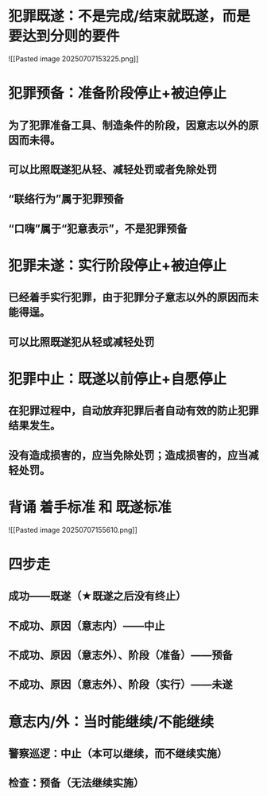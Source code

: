 # 犯罪既遂：不是完成/结束就既遂，而是要达到分则的要件
![[Pasted image 20250707153225.png]]
# 犯罪预备：准备阶段停止+被迫停止
## 为了犯罪准备工具、制造条件的阶段，因意志以外的原因而未得。
## 可以比照既遂犯从轻、减轻处罚或者免除处罚
## “联络行为”属于犯罪预备
## “口嗨”属于“犯意表示”，不是犯罪预备
# 犯罪未遂：实行阶段停止+被迫停止
## 已经着手实行犯罪，由于犯罪分子意志以外的原因而未能得逞。
## 可以比照既遂犯从轻或减轻处罚
# 犯罪中止：既遂以前停止+自愿停止
## 在犯罪过程中，自动放弃犯罪后者自动有效的防止犯罪结果发生。
## 没有造成损害的，应当免除处罚；造成损害的，应当减轻处罚。
# 背诵 着手标准  和  既遂标准
![[Pasted image 20250707155610.png]]

# 四步走
## 成功——既遂（★既遂之后没有终止）
## 不成功、原因（意志内）——中止
## 不成功、原因（意志外）、阶段（准备）——预备
## 不成功、原因（意志外）、阶段（实行）——未遂
# 意志内/外：当时能继续/不能继续
## 警察巡逻：中止（本可以继续，而不继续实施）
## 检查：预备（无法继续实施）